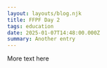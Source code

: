```yaml
---
layout: layouts/blog.njk
title: FFPF Day 2
tags: education
date: 2025-01-07T14:48:00.000Z
summary: Another entry
---
```

More text here

